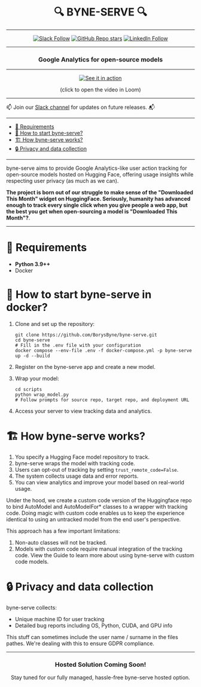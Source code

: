 <div align="center">

# 🔍 BYNE-SERVE 🔍

</div>

---

<div align="center">

[![Slack Follow](https://img.shields.io/badge/slack-byne-community-4f8eba?logo=slack)](https://join.slack.com/share/enQtNzgyMjY1MzI2NzQ3OS02YjAxOWU3YzlhY2MyOTg1ZWFhODI0YTQ2ZTg2ZGYxMjU1Y2MzNDJiZWJjYjYwOGJiMGJmYmUwNTJkNWUxZjZl)
[![GitHub Repo stars](https://img.shields.io/github/stars/BorysByne/byne-serve?style=social)](https://github.com/BorysByne/byne-serve)
[![LinkedIn Follow](https://img.shields.io/badge/LinkedIn-0077B5?style=for-the-badge&logo=linkedin&logoColor=white)](https://linkedin.com/company/bynesoftai)

</div>

---

<div align="center">

### Google Analytics for open-source models

</div>

---
<div align="center">

[![See it in action](https://cdn.loom.com/sessions/thumbnails/b7affe925e5a48c19388649551ba29e9-fd3269d87a0371e6-full-play.gif)](https://www.loom.com/embed/b7affe925e5a48c19388649551ba29e9?sid=1482cb94-ee4a-44f3-a689-e2e732554a44)

(click to open the video in Loom)

</div>

---

📫 Join our [Slack channel](https://join.slack.com/share/enQtNzgyMjY1MzI2NzQ3OS02YjAxOWU3YzlhY2MyOTg1ZWFhODI0YTQ2ZTg2ZGYxMjU1Y2MzNDJiZWJjYjYwOGJiMGJmYmUwNTJkNWUxZjZl) for updates on future releases. 📬

---

<!-- TOC -->
* [🔌 Requirements](#-requirements)
* [🐳 How to start byne-serve?](#-how-to-start-byne-serve-in-docker)
* [🏗 How byne-serve works?](#-how-byne-serve-works)
* [🔒 Privacy and data collection](#-privacy-and-data-collection)
<!-- TOC -->

---

byne-serve aims to provide Google Analytics-like user action tracking for open-source models hosted on Hugging Face, offering usage insights while respecting user privacy (as much as we can).

**The project is born out of our struggle to make sense of the "Downloaded This Month" widget on HuggingFace. Seriously, humanity has advanced enough to track every single click when you give people a web app, but the best you get when open-sourcing a model is "Downloaded This Month"?**.


---

# 🔌 Requirements

- **Python 3.9++**
- Docker


# 🐳 How to start byne-serve in docker?

1. Clone and set up the repository:
   ```
   git clone https://github.com/BorysByne/byne-serve.git
   cd byne-serve
   # Fill in the .env file with your configuration
   docker compose --env-file .env -f docker-compose.yml -p byne-serve up -d --build
   ```

2. Register on the byne-serve app and create a new model.

3. Wrap your model:
   ```
   cd scripts
   python wrap_model.py
   # Follow prompts for source repo, target repo, and deployment URL
   ```

4. Access your server to view tracking data and analytics.


# 🏗 How byne-serve works?

1. You specify a Hugging Face model repository to track.
2. byne-serve wraps the model with tracking code.
3. Users can opt-out of tracking by setting `trust_remote_code=False`.
4. The system collects usage data and error reports.
5. You can view analytics and improve your model based on real-world usage.

Under the hood, we create a custom code version of the Huggingface repo to bind AutoModel and AutoModelFor* classes to a wrapper with tracking code. Doing magic with custom code enables us to keep the experience identical to using an untracked model from the end user's perspective. 

This approach has a few important limitations: 
1. Non-auto classes will not be tracked. 
2. Models with custom code require manual integration of the tracking code. View the Guide to learn more about using byne-serve with custom code models.

# 🔒 Privacy and data collection

byne-serve collects:
- Unique machine ID for user tracking
- Detailed bug reports including OS, Python, CUDA, and GPU info

This stuff can sometimes include the user name / surname in the files pathes. We're dealing with this to ensure GDPR compliance. 

---

<div align="center">

### Hosted Solution Coming Soon!

Stay tuned for our fully managed, hassle-free byne-serve hosted option.

</div>
